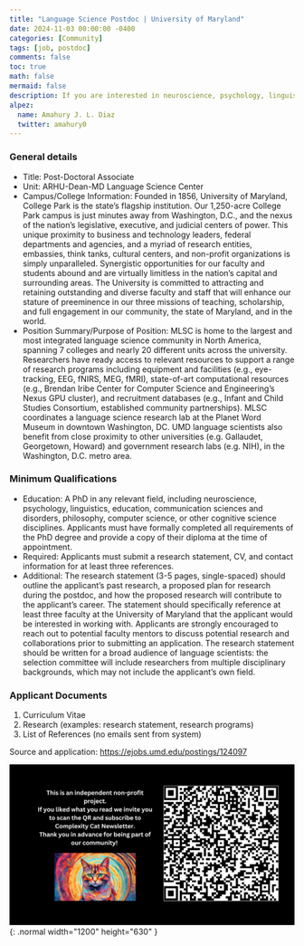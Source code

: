 ```yaml
---
title: "Language Science Postdoc | University of Maryland"
date: 2024-11-03 00:00:00 -0400
categories: [Community]
tags: [job, postdoc]
comments: false
toc: true
math: false
mermaid: false
description: If you are interested in neuroscience, psychology, linguistics, education, communication sciences and disorders, philosophy, computer science, or other cognitive science discipline, this offer is for you.
alpez:
  name: Amahury J. L. Diaz
  twitter: amahury0
---
```

### General details
- Title: 	Post-Doctoral Associate
- Unit: ARHU-Dean-MD Language Science Center
- Campus/College Information: Founded in 1856, University of Maryland, College Park is the state’s flagship institution. Our 1,250-acre College Park campus is just minutes away from Washington, D.C., and the nexus of the nation’s legislative, executive, and judicial centers of power. This unique proximity to business and technology leaders, federal departments and agencies, and a myriad of research entities, embassies, think tanks, cultural centers, and non-profit organizations is simply unparalleled. Synergistic opportunities for our faculty and students abound and are virtually limitless in the nation’s capital and surrounding areas. The University is committed to attracting and retaining outstanding and diverse faculty and staff that will enhance our stature of preeminence in our three missions of teaching, scholarship, and full engagement in our community, the state of Maryland, and in the world.
- Position Summary/Purpose of Position: MLSC is home to the largest and most integrated language science community in North America, spanning 7 colleges and nearly 20 different units across the university. Researchers have ready access to relevant resources to support a range of research programs including equipment and facilities (e.g., eye-tracking, EEG, fNIRS, MEG, fMRI), state-of-art computational resources (e.g., Brendan Iribe Center for Computer Science and Engineering’s Nexus GPU cluster), and recruitment databases (e.g., Infant and Child Studies Consortium, established community partnerships). MLSC coordinates a language science research lab at the Planet Word Museum in downtown Washington, DC. UMD language scientists also benefit from close proximity to other universities (e.g. Gallaudet, Georgetown, Howard) and government research labs (e.g. NIH), in the Washington, D.C. metro area.

### Minimum Qualifications
- Education: A PhD in any relevant field, including neuroscience, psychology, linguistics, education, communication sciences and disorders, philosophy, computer science, or other cognitive science disciplines. Applicants must have formally completed all requirements of the PhD degree and provide a copy of their diploma at the time of appointment.
- Required: Applicants must submit a research statement, CV, and contact information for at least three references.
- Additional: The research statement (3-5 pages, single-spaced) should outline the applicant’s past research, a proposed plan for research during the postdoc, and how the proposed research will contribute to the applicant’s career. The statement should specifically reference at least three faculty at the University of Maryland that the applicant would be interested in working with. Applicants are strongly encouraged to reach out to potential faculty mentors to discuss potential research and collaborations prior to submitting an application. The research statement should be written for a broad audience of language scientists: the selection committee will include researchers from multiple disciplinary backgrounds, which may not include the applicant’s own field.

### Applicant Documents
1. Curriculum Vitae
2. Research (examples: research statement, research programs)
3. List of References (no emails sent from system)

Source and application: https://ejobs.umd.edu/postings/124097

![Desktop View](/assets/img/fix/complexity-cat-newsletter.png){: .normal width="1200" height="630" }
